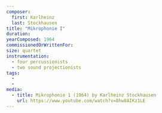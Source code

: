 ```yaml
---
composer:
  first: Karlheinz
  last: Stockhausen
title: "Mikrophonie I"
duration:
yearComposed: 1964
commissionedOrWrittenFor:
size: quartet
instrumentation:
  - four percussionists
  - two sound projectionists
tags:
  -
  -
media:
  - title: Mikrophonie 1 (1964) by Karlheinz Stockhausen
    url: https://www.youtube.com/watch?v=8hw8AIKz1LE
---
```

